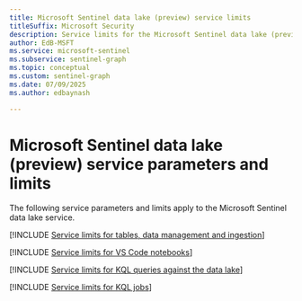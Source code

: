 ```yaml
---  
title: Microsoft Sentinel data lake (preview) service limits
titleSuffix: Microsoft Security  
description: Service limits for the Microsoft Sentinel data lake (preview) service.
author: EdB-MSFT  
ms.service: microsoft-sentinel  
ms.subservice: sentinel-graph
ms.topic: conceptual
ms.custom: sentinel-graph
ms.date: 07/09/2025
ms.author: edbaynash  

---  
```



# Microsoft Sentinel data lake (preview) service parameters and limits

The following service parameters and limits apply to the Microsoft Sentinel data lake service.

[!INCLUDE [Service limits for tables, data management and ingestion](../includes/service-limits-table-manaement-ingestion.md)]

[!INCLUDE [Service limits for VS Code notebooks](../includes/service-limits-notebooks.md)]

[!INCLUDE [Service limits for KQL queries against the data lake](../includes/service-limits-kql-queries.md)]

[!INCLUDE [Service limits for KQL jobs](../includes/service-limits-kql-jobs.md)]